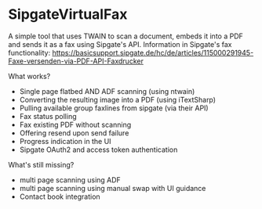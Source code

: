 # SipgateVirtualFax

A simple tool that uses TWAIN to scan a document, embeds it into a PDF and sends it as a fax using Sipgate's API. Information in Sipgate's fax functionality: https://basicsupport.sipgate.de/hc/de/articles/115000291945-Faxe-versenden-via-PDF-API-Faxdrucker

What works?

- Single page flatbed AND ADF scanning (using ntwain)
- Converting the resulting image into a PDF (using iTextSharp)
- Pulling available group faxlines from sipgate (via their API)
- Fax status polling
- Fax existing PDF without scanning
- Offering resend upon send failure
- Progress indication in the UI
- Sipgate OAuth2 and access token authentication 

What's still missing?

- multi page scanning using ADF
- multi page scanning using manual swap with UI guidance
- Contact book integration

